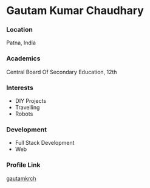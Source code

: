 # Gautam Kumar Chaudhary

### Location

Patna, India

### Academics

Central Board Of Secondary Education, 12th

### Interests

- DIY Projects
- Travelling
- Robots

### Development

- Full Stack Development
- Web

### Profile Link

[gautamkrch](https://github.com/gautamkrch)
